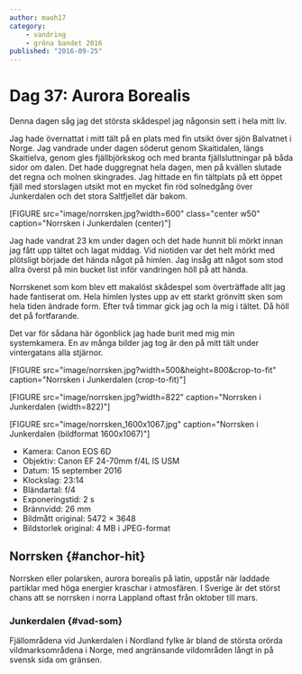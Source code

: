 ```yaml
---
author: maoh17
category:
    - vandring
    - gröna bandet 2016
published: "2016-09-25"
---
```

Dag 37: Aurora Borealis
==================================

Denna dagen såg jag det största skådespel jag någonsin sett i hela mitt liv.

<!--more-->

Jag hade övernattat i mitt tält på en plats med fin utsikt över sjön Balvatnet i Norge. Jag vandrade under dagen söderut genom Skaitidalen, längs Skaitielva, genom gles fjällbjörkskog och med branta fjällsluttningar på båda sidor om dalen. Det hade duggregnat hela dagen, men på kvällen slutade det regna och molnen skingrades. Jag hittade en fin tältplats på ett öppet fjäll med storslagen utsikt mot en mycket fin röd solnedgång över Junkerdalen och det stora Saltfjellet där bakom.

[FIGURE src="image/norrsken.jpg?width=600" class="center w50"  caption="Norrsken i Junkerdalen (center)"]


Jag hade vandrat 23 km under dagen och det hade hunnit bli mörkt innan jag fått upp tältet och lagat middag. Vid niotiden var det helt mörkt med plötsligt började det hända något på himlen. Jag insåg att något som stod allra överst på min bucket list inför vandringen höll på att hända.

Norrskenet som kom blev ett makalöst skådespel som överträffade allt jag hade fantiserat om. Hela himlen lystes upp av ett starkt grönvitt sken som hela tiden ändrade form. Efter två timmar gick jag och la mig i tältet. Då höll det på fortfarande.

Det var för sådana här ögonblick jag hade burit med mig min systemkamera. En av många bilder jag tog är den på mitt tält under vintergatans alla stjärnor.


[FIGURE src="image/norrsken.jpg?width=500&height=800&crop-to-fit" caption="Norrsken i Junkerdalen (crop-to-fit)"]

[FIGURE src="image/norrsken.jpg?width=822" caption="Norrsken i Junkerdalen (width=822)"]

[FIGURE src="image/norrsken_1600x1067.jpg" caption="Norrsken i Junkerdalen (bildformat 1600x1067)"]


* Kamera: Canon EOS 6D
* Objektiv: Canon EF 24-70mm f/4L IS USM
* Datum: 15 september 2016
* Klockslag: 23:14
* Bländartal: f/4
* Exponeringstid: 2 s
* Brännvidd: 26 mm
* Bildmått original: 5472 × 3648
* Bildstorlek original: 4 MB i JPEG-format

Norrsken {#anchor-hit}
-----------------------------------

Norrsken eller polarsken, aurora borealis på latin, uppstår när laddade partiklar med höga energier kraschar i atmosfären. I Sverige är det störst chans att se norrsken i norra Lappland oftast från oktober till mars.


### Junkerdalen {#vad-som}

Fjällområdena vid Junkerdalen i Nordland fylke är bland de största orörda vildmarksområdena i Norge, med angränsande vildområden långt in på svensk sida om gränsen.
